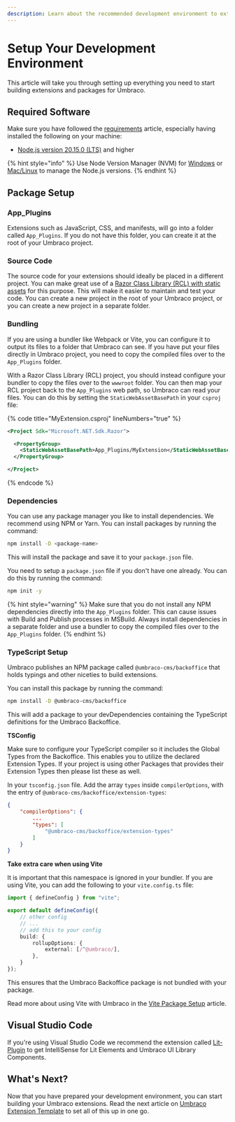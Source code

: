 ```yaml
---
description: Learn about the recommended development environment to extend Umbraco
---
```


# Setup Your Development Environment

This article will take you through setting up everything you need to start building extensions and packages for Umbraco.

## Required Software

Make sure you have followed the [requirements](../../fundamentals/setup/requirements.md) article, especially having installed the following on your machine:
* [Node.js version 20.15.0 (LTS)](https://nodejs.org/en) and higher

{% hint style="info" %}
Use Node Version Manager (NVM) for [Windows](https://github.com/coreybutler/nvm-windows) or [Mac/Linux](https://github.com/nvm-sh/nvm) to manage the Node.js versions.
{% endhint %}

## Package Setup

### App\_Plugins

Extensions such as JavaScript, CSS, and manifests, will go into a folder called `App_Plugins`. If you do not have this folder, you can create it at the root of your Umbraco project.

### Source Code

The source code for your extensions should ideally be placed in a different project. You can make great use of a [Razor Class Library (RCL) with static assets](https://learn.microsoft.com/en-us/aspnet/core/razor-pages/ui-class?view=aspnetcore-8.0\&tabs=visual-studio#create-an-rcl-with-static-assets) for this purpose. This will make it easier to maintain and test your code. You can create a new project in the root of your Umbraco project, or you can create a new project in a separate folder.

### Bundling

If you are using a bundler like Webpack or Vite, you can configure it to output its files to a folder that Umbraco can see. If you have put your files directly in Umbraco project, you need to copy the compiled files over to the `App_Plugins` folder.

With a Razor Class Library (RCL) project, you should instead configure your bundler to copy the files over to the `wwwroot` folder. You can then map your RCL project back to the `App_Plugins` web path, so Umbraco can read your files. You can do this by setting the `StaticWebAssetBasePath` in your `csproj` file:

{% code title="MyExtension.csproj" lineNumbers="true" %}
```xml
<Project Sdk="Microsoft.NET.Sdk.Razor">

  <PropertyGroup>
    <StaticWebAssetBasePath>App_Plugins/MyExtension</StaticWebAssetBasePath>
  </PropertyGroup>

</Project>
```
{% endcode %}

### Dependencies

You can use any package manager you like to install dependencies. We recommend using NPM or Yarn. You can install packages by running the command:

```bash
npm install -D <package-name>
```

This will install the package and save it to your `package.json` file.

You need to setup a `package.json` file if you don't have one already. You can do this by running the command:

```bash
npm init -y
```

{% hint style="warning" %}
Make sure that you do not install any NPM dependencies directly into the `App_Plugins` folder. This can cause issues with Build and Publish processes in MSBuild. Always install dependencies in a separate folder and use a bundler to copy the compiled files over to the `App_Plugins` folder.
{% endhint %}

### TypeScript Setup

Umbraco publishes an NPM package called `@umbraco-cms/backoffice` that holds typings and other niceties to build extensions.

You can install this package by running the command:

```bash
npm install -D @umbraco-cms/backoffice
```

This will add a package to your devDependencies containing the TypeScript definitions for the Umbraco Backoffice.

**TSConfig**

Make sure to configure your TypeScript compiler so it includes the Global Types from the Backoffice. This enables you to utilize the declared Extension Types. If your project is using other Packages that provides their Extension Types then please list these as well.

In your `tsconfig.json` file. Add the array `types` inside `compilerOptions`, with the entry of `@umbraco-cms/backoffice/extension-types`:

```json
{
    "compilerOptions": {
        ...
        "types": [
            "@umbraco-cms/backoffice/extension-types"
        ]
    }
}
```

**Take extra care when using Vite**

It is important that this namespace is ignored in your bundler. If you are using Vite, you can add the following to your `vite.config.ts` file:

```ts
import { defineConfig } from "vite";

export default defineConfig({
    // other config
    // ...
    // add this to your config
    build: {
        rollupOptions: {
            external: [/^@umbraco/],
        },
    }
});
```

This ensures that the Umbraco Backoffice package is not bundled with your package.

Read more about using Vite with Umbraco in the [Vite Package Setup](vite-package-setup.md) article.

## Visual Studio Code

If you're using Visual Studio Code we recommend the extension called [Lit-Plugin](https://marketplace.visualstudio.com/items?itemName=runem.lit-plugin) to get IntelliSense for Lit Elements and Umbraco UI Library Components.

## What's Next?

Now that you have prepared your development environment, you can start building your Umbraco extensions. Read the next article on [Umbraco Extension Template](./umbraco-extension-template.md) to set all of this up in one go.
